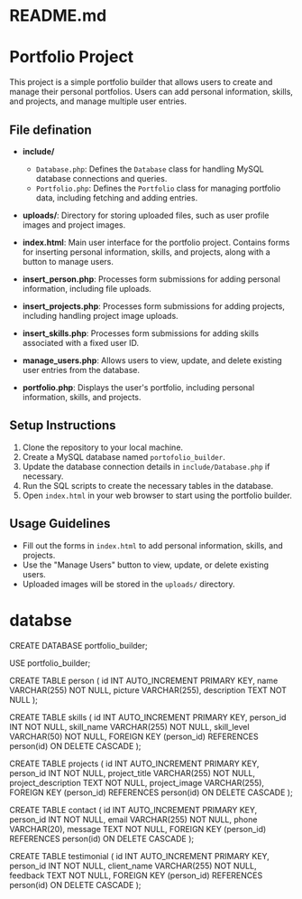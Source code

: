 # README.md

# Portfolio Project

This project is a simple portfolio builder that allows users to create and manage their personal portfolios. Users can add personal information, skills, and projects, and manage multiple user entries.

## File defination

- **include/**

  - `Database.php`: Defines the `Database` class for handling MySQL database connections and queries.
  - `Portfolio.php`: Defines the `Portfolio` class for managing portfolio data, including fetching and adding entries.

- **uploads/**: Directory for storing uploaded files, such as user profile images and project images.

- **index.html**: Main user interface for the portfolio project. Contains forms for inserting personal information, skills, and projects, along with a button to manage users.

- **insert_person.php**: Processes form submissions for adding personal information, including file uploads.

- **insert_projects.php**: Processes form submissions for adding projects, including handling project image uploads.

- **insert_skills.php**: Processes form submissions for adding skills associated with a fixed user ID.

- **manage_users.php**: Allows users to view, update, and delete existing user entries from the database.

- **portfolio.php**: Displays the user's portfolio, including personal information, skills, and projects.

## Setup Instructions

1. Clone the repository to your local machine.
2. Create a MySQL database named `portofolio_builder`.
3. Update the database connection details in `include/Database.php` if necessary.
4. Run the SQL scripts to create the necessary tables in the database.
5. Open `index.html` in your web browser to start using the portfolio builder.

## Usage Guidelines

- Fill out the forms in `index.html` to add personal information, skills, and projects.
- Use the "Manage Users" button to view, update, or delete existing users.
- Uploaded images will be stored in the `uploads/` directory.

# databse

CREATE DATABASE portfolio_builder;

USE portfolio_builder;

CREATE TABLE person (
id INT AUTO_INCREMENT PRIMARY KEY,
name VARCHAR(255) NOT NULL,
picture VARCHAR(255),
description TEXT NOT NULL
);

CREATE TABLE skills (
id INT AUTO_INCREMENT PRIMARY KEY,
person_id INT NOT NULL,
skill_name VARCHAR(255) NOT NULL,
skill_level VARCHAR(50) NOT NULL,
FOREIGN KEY (person_id) REFERENCES person(id) ON DELETE CASCADE
);

CREATE TABLE projects (
id INT AUTO_INCREMENT PRIMARY KEY,
person_id INT NOT NULL,
project_title VARCHAR(255) NOT NULL,
project_description TEXT NOT NULL,
project_image VARCHAR(255),
FOREIGN KEY (person_id) REFERENCES person(id) ON DELETE CASCADE
);

CREATE TABLE contact (
id INT AUTO_INCREMENT PRIMARY KEY,
person_id INT NOT NULL,
email VARCHAR(255) NOT NULL,
phone VARCHAR(20),
message TEXT NOT NULL,
FOREIGN KEY (person_id) REFERENCES person(id) ON DELETE CASCADE
);

CREATE TABLE testimonial (
id INT AUTO_INCREMENT PRIMARY KEY,
person_id INT NOT NULL,
client_name VARCHAR(255) NOT NULL,
feedback TEXT NOT NULL,
FOREIGN KEY (person_id) REFERENCES person(id) ON DELETE CASCADE
);
